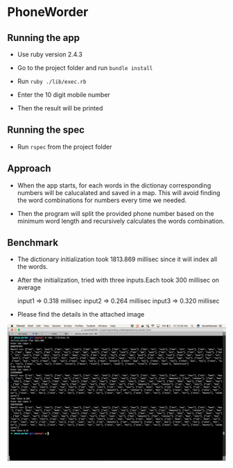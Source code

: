 # PhoneWorder


## Running the app

* Use ruby version 2.4.3

* Go to the project folder and run `bundle install`

* Run `ruby ./lib/exec.rb`

* Enter the 10 digit mobile number

* Then the result will be printed

## Running the spec

* Run `rspec` from the project folder


## Approach

* When the app starts, for each words in the dictionay corresponding numbers will be calucalated and saved in a map. This will avoid finding the word combinations for numbers every time we needed.


* Then the program will split the provided phone number based on the minimum word 
  length and recursively calculates the words combination.


## Benchmark 

* The dictionary initialization took 1813.869 millisec since it will index all the words.

* After the initialization, tried with three inputs.Each took 300 millisec on average

    input1 => 0.318 millisec
    input2 => 0.264 millisec
    input3 => 0.320 millisec

* Please find the details in the attached image    

![Image](resource/benchmark.png)


